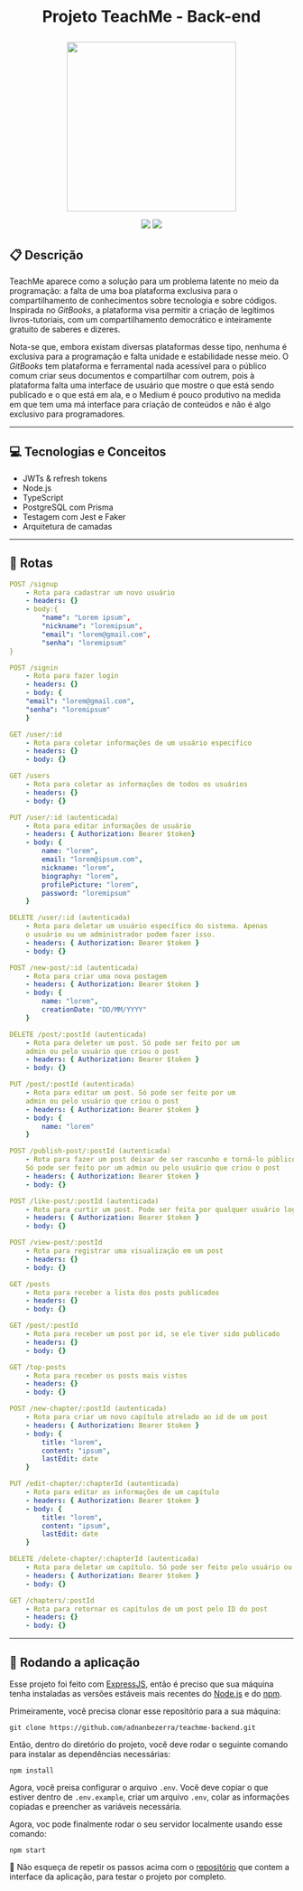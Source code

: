 # <p align = "center"> Projeto TeachMe - Back-end </p>

<p align="center">
   <img src="https://notion-emojis.s3-us-west-2.amazonaws.com/prod/svg-twitter/1f4d6.svg" width="300px"/>
</p>

<p align = "center">
   <img src="https://img.shields.io/badge/author-adnanbezerra-4dae71?style=flat-square" />
   <img src="https://img.shields.io/github/languages/count/adnanbezerra/teachme-backend?color=4dae71&style=flat-square" />
</p>


##  :clipboard: Descrição

TeachMe aparece como a solução para um problema latente no meio da programação: a falta de uma boa plataforma exclusiva para o compartilhamento de conhecimentos sobre tecnologia e sobre códigos. Inspirada no *GitBooks*, a plataforma visa permitir a criação de legítimos livros-tutoriais, com um compartilhamento democrático e inteiramente gratuito de saberes e dizeres. 

Nota-se que, embora existam diversas plataformas desse tipo, nenhuma é exclusiva para a programação e falta unidade e estabilidade nesse meio. O *GitBooks* tem plataforma e ferramental nada acessível para o público comum criar seus documentos e compartilhar com outrem, pois à plataforma falta uma interface de usuário que mostre o que está sendo publicado e o que está em ala, e o Medium é pouco produtivo na medida em que tem uma má interface para criação de conteúdos e não é algo exclusivo para programadores.

***

## :computer:	 Tecnologias e Conceitos

- JWTs & refresh tokens
- Node.js
- TypeScript
- PostgreSQL com Prisma
- Testagem com Jest e Faker
- Arquitetura de camadas

***

## :rocket: Rotas

```yml
POST /signup
    - Rota para cadastrar um novo usuário
    - headers: {}
    - body:{
        "name": "Lorem ipsum",
        "nickname": "loremipsum",
        "email": "lorem@gmail.com",
        "senha": "loremipsum"
}
```
    
```yml 
POST /signin
    - Rota para fazer login
    - headers: {}
    - body: {
    "email": "lorem@gmail.com",
    "senha": "loremipsum"
    }
```

```yml 
GET /user/:id
    - Rota para coletar informações de um usuário específico
    - headers: {}
    - body: {}
```

```yml 
GET /users
    - Rota para coletar as informações de todos os usuários
    - headers: {}
    - body: {}
```

```yml 
PUT /user/:id (autenticada)
    - Rota para editar informações de usuário
    - headers: { Authorization: Bearer $token}
    - body: {
        name: "lorem",
        email: "lorem@ipsum.com",
        nickname: "lorem",
        biography: "lorem",
        profilePicture: "lorem",
        password: "loremipsum"
    }
```

```yml 
DELETE /user/:id (autenticada)
    - Rota para deletar um usuário específico do sistema. Apenas 
    o usuário ou um administrador podem fazer isso.
    - headers: { Authorization: Bearer $token }
    - body: {}
```

```yml 
POST /new-post/:id (autenticada)
    - Rota para criar uma nova postagem
    - headers: { Authorization: Bearer $token }
    - body: {
        name: "lorem",
        creationDate: "DD/MM/YYYY"
    }
```

```yml
DELETE /post/:postId (autenticada)
    - Rota para deleter um post. Só pode ser feito por um 
    admin ou pelo usuário que criou o post
    - headers: { Authorization: Bearer $token }
    - body: {}
```

```yml
PUT /post/:postId (autenticada)
    - Rota para editar um post. Só pode ser feito por um 
    admin ou pelo usuário que criou o post
    - headers: { Authorization: Bearer $token }
    - body: {
        name: "lorem"
    }
```

```yml
POST /publish-post/:postId (autenticada)
    - Rota para fazer um post deixar de ser rascunho e torná-lo público.
    Só pode ser feito por um admin ou pelo usuário que criou o post
    - headers: { Authorization: Bearer $token }
    - body: {}
```

```yml
POST /like-post/:postId (autenticada)
    - Rota para curtir um post. Pode ser feita por qualquer usuário logado.
    - headers: { Authorization: Bearer $token }
    - body: {}
```

```yml
POST /view-post/:postId
    - Rota para registrar uma visualização em um post
    - headers: {}
    - body: {}
```

```yml
GET /posts
    - Rota para receber a lista dos posts publicados
    - headers: {}
    - body: {}
```

```yml
GET /post/:postId
    - Rota para receber um post por id, se ele tiver sido publicado
    - headers: {}
    - body: {}
```

```yml
GET /top-posts
    - Rota para receber os posts mais vistos
    - headers: {}
    - body: {}
```

```yml
POST /new-chapter/:postId (autenticada)
    - Rota para criar um novo capítulo atrelado ao id de um post
    - headers: { Authorization: Bearer $token }
    - body: {
        title: "lorem",
        content: "ipsum",
        lastEdit: date
    }
```

```yml
PUT /edit-chapter/:chapterId (autenticada)
    - Rota para editar as informações de um capítulo
    - headers: { Authorization: Bearer $token }
    - body: {
        title: "lorem",
        content: "ipsum",
        lastEdit: date
    }
```

```yml
DELETE /delete-chapter/:chapterId (autenticada)
    - Rota para deletar um capítulo. Só pode ser feito pelo usuário ou por um admin
    - headers: { Authorization: Bearer $token }
    - body: {}
```

```yml
GET /chapters/:postId
    - Rota para retornar os capítulos de um post pelo ID do post
    - headers: {}
    - body: {}
```

***

## 🏁 Rodando a aplicação

Esse projeto foi feito com [ExpressJS](https://github.com/expressjs/express), então é preciso que sua máquina tenha instaladas as versões estáveis mais recentes do [Node.js](https://nodejs.org/en/download/) e do [npm](https://www.npmjs.com/).

Primeiramente, você precisa clonar esse repositório para a sua máquina:

```
git clone https://github.com/adnanbezerra/teachme-backend.git
```

Então, dentro do diretório do projeto, você deve rodar o seguinte comando para instalar as dependências necessárias:

```
npm install
```

Agora, você preisa configurar o arquivo `.env`. Você deve copiar o que estiver dentro de `.env.example`, criar um arquivo `.env`, colar as informações copiadas e preencher as variáveis necessária.

Agora, voc pode finalmente rodar o seu servidor localmente usando esse comando:
```
npm start
```

:stop_sign: Não esqueça de repetir os passos acima com o [repositório](https://github.com/luanalessa/teachme-front.git) que contem a interface da aplicação, para testar o projeto por completo.